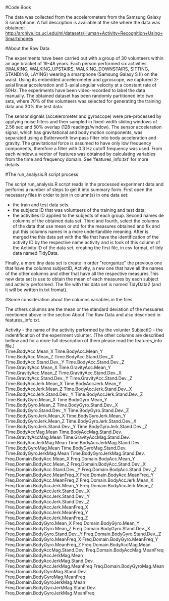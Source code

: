 #Code Book


The data was collected from the accelerometers from the Samsung Galaxy S smartphone. A full description is available at the site where the data was obtained: 
http://archive.ics.uci.edu/ml/datasets/Human+Activity+Recognition+Using+Smartphones  

#About the Raw Data

The experiments have been carried out with a group of 30 volunteers within an age bracket of 19-48 years. Each person performed six activities (WALKING, WALKING_UPSTAIRS, WALKING_DOWNSTAIRS, SITTING, STANDING, LAYING) wearing a smartphone (Samsung Galaxy S II) on the waist. Using its embedded accelerometer and gyroscope, we captured 3-axial linear acceleration and 3-axial angular velocity at a constant rate of 50Hz. The experiments have been video-recorded to label the data manually. The obtained dataset has been randomly partitioned into two sets, where 70% of the volunteers was selected for generating the training data and 30% the test data.

The sensor signals (accelerometer and gyroscope) were pre-processed by applying noise filters and then sampled in fixed-width sliding windows of 2.56 sec and 50% overlap (128 readings/window). The sensor acceleration signal, which has gravitational and body motion components, was separated using a Butterworth low-pass filter into body acceleration and gravity. The gravitational force is assumed to have only low frequency components, therefore a filter with 0.3 Hz cutoff frequency was used. From each window, a vector of features was obtained by calculating variables from the time and frequency domain. See 'features_info.txt' for more details.



#The run_analysis.R script process

The script run_analysis.R script reads in the processed experiment data and performs a number of steps to get it into summary form.
First open the necessary files in order to join in column(s) in one data set:
* the train and test data sets.
* the subjects ID that was volunteers of the training and test data;
* the activities ID applied to the subjects of each group.
Second names de columns of the obtained data set.
Third and fourth, select the columns of the data that use mean or std for the measures obtained and fix and put this columns names in a more undertandble meaning.
After is merged the this data set with the file that have the identification of the activity ID by the respective name activity and is took of this column of the Activity ID of the data set, creating the first file, in csv format, of tidy data named TidyData.

Finally, a more tiny data set is create in order "reorganize" the previous one that have the columns subjectID, Activity, a new one that have all the names of the other columns and other that have all the respective measures.This new data set is use to obtain the mean of each measures by each subject and activity performed. The file with this data set is named TidyData2 (and it will be written in txt fromat).


#Some consideration about the columns variables in the files

The others columns are the mean or the standard deviation of the mesuares mentioned above in the section About The Raw Data and also described in features_info.txt. 

Activity   - the name of the activity performed by the volunter
SubjectID - the indentification of the experiment volunter.
(The other columns are described bellow and for a more full description of them please read the features_info file.)                          
Time.BodyAcc.Mean_X
Time.BodyAcc.Mean_Y                  
Time.BodyAcc.Mean_Z
Time.BodyAcc.Stand.Dev._X            
Time.BodyAcc.Stand.Dev._Y
Time.BodyAcc.Stand.Dev._Z             
Time.GravityAcc.Mean_X
Time.GravityAcc.Mean_Y              
Time.GravityAcc.Mean_Z
Time.GravityAcc.Stand.Dev._X         
Time.GravityAcc.Stand.Dev._Y
Time.GravityAcc.Stand.Dev._Z
Time.BodyAccJerk.Mean_X
Time.BodyAccJerk.Mean_Y               
Time.BodyAccJerk.Mean_Z
Time.BodyAccJerk.Stand.Dev._X        
Time.BodyAccJerk.Stand.Dev._Y
Time.BodyAccJerk.Stand.Dev._Z        
Time.BodyGyro.Mean_X
Time.BodyGyro.Mean_Y                 
Time.BodyGyro.Mean_Z
Time.BodyGyro.Stand.Dev._X           
Time.BodyGyro.Stand.Dev._Y
Time.BodyGyro.Stand.Dev._Z            
Time.BodyGyroJerk.Mean_X
Time.BodyGyroJerk.Mean_Y              
Time.BodyGyroJerk.Mean_Z
Time.BodyGyroJerk.Stand.Dev._X        
Time.BodyGyroJerk.Stand.Dev._Y
Time.BodyGyroJerk.Stand.Dev._Z        
Time.BodyAccMag.Mean
Time.BodyAccMag.Stand.Dev.          
Time.GravityAccMag.Mean
Time.GravityAccMag.Stand.Dev.         
Time.BodyAccJerkMag.Mean
Time.BodyAccJerkMag.Stand.Dev.       
Time.BodyGyroMag.Mean
Time.BodyGyroMag.Stand.Dev.         
Time.BodyGyroJerkMag.Mean
Time.BodyGyroJerkMag.Stand.Dev.      
Freq.Domain.BodyAcc.Mean_X
Freq.Domain.BodyAcc.Mean_Y            
Freq.Domain.BodyAcc.Mean_Z
Freq.Domain.BodyAcc.Stand.Dev._X    
Freq.Domain.BodyAcc.Stand.Dev._Y
Freq.Domain.BodyAcc.Stand.Dev._Z     
Freq.Domain.BodyAcc.MeanFreq_X
Freq.Domain.BodyAcc.MeanFreq_Y      
Freq.Domain.BodyAcc.MeanFreq_Z
Freq.Domain.BodyAccJerk.Mean_X       
Freq.Domain.BodyAccJerk.Mean_Y
Freq.Domain.BodyAccJerk.Mean_Z     
Freq.Domain.BodyAccJerk.Stand.Dev._X
Freq.Domain.BodyAccJerk.Stand.Dev._Y  
Freq.Domain.BodyAccJerk.Stand.Dev._Z
Freq.Domain.BodyAccJerk.MeanFreq_X   
Freq.Domain.BodyAccJerk.MeanFreq_Y
Freq.Domain.BodyAccJerk.MeanFreq_Z  
Freq.Domain.BodyGyro.Mean_X
Freq.Domain.BodyGyro.Mean_Y          
Freq.Domain.BodyGyro.Mean_Z
Freq.Domain.BodyGyro.Stand.Dev._X    
Freq.Domain.BodyGyro.Stand.Dev._Y
Freq.Domain.BodyGyro.Stand.Dev._Z    
Freq.Domain.BodyGyro.MeanFreq_X
Freq.Domain.BodyGyro.MeanFreq_Y      
Freq.Domain.BodyGyro.MeanFreq_Z
Freq.Domain.BodyAccMag.Mean          
Freq.Domain.BodyAccMag.Stand.Dev.
Freq.Domain.BodyAccMag.MeanFreq      
Freq.Domain.BodyAccJerkMag.Mean
Freq.Domain.BodyAccJerkMag.Stand.Dev.
Freq.Domain.BodyAccJerkMag.MeanFreq
Freq.Domain.BodyGyroMag.Mean          
Freq.Domain.BodyGyroMag.Stand.Dev.
Freq.Domain.BodyGyroMag.MeanFreq     
Freq.Domain.BodyGyroJerkMag.Mean
Freq.Domain.BodyGyroJerkMag.Stand.Dev.
Freq.Domain.BodyGyroJerkMag.MeanFreq
